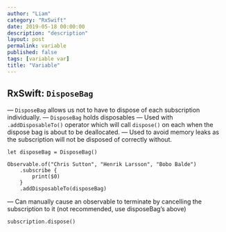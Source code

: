 ```yaml
---
author: "Liam"
category: "RxSwift"
date: 2019-05-18 00:00:00
description: "description"
layout: post
permalink: variable
published: false
tags: [variable var]
title: "Variable"
---
```


## RxSwift: `DisposeBag`

— `DisposeBag` allows us not to have to dispose of each subscription individually.
— `DisposeBag` holds disposables
— Used with `.addDisposableTo()` operator which will call `dispose()` on each when the dispose bag is about to be deallocated.
— Used to avoid memory leaks as the subscription will not be disposed of correctly without.

```
let disposeBag = DisposeBag()

Observable.of("Chris Sutton", "Henrik Larsson", "Bobo Balde")
	.subscribe {
		print($0)
	}
	.addDisposableTo(disposeBag)
```

— Can manually cause an observable to terminate by cancelling the subscription to it (not recommended, use disposeBag’s above)

```
subscription.dispose()
```
